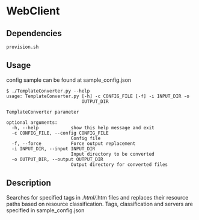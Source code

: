 # WebClient
## Dependencies
```
provision.sh
```

## Usage
config sample can be found at sample_config.json

```
$ ./TemplateConverter.py --help
usage: TemplateConverter.py [-h] -c CONFIG_FILE [-f] -i INPUT_DIR -o
                            OUTPUT_DIR

TemplateConverter parameter

optional arguments:
  -h, --help            show this help message and exit
  -c CONFIG_FILE, --config CONFIG_FILE
                        Config file
  -f, --force           Force output replacement
  -i INPUT_DIR, --input INPUT_DIR
                        Input directory to be converted
  -o OUTPUT_DIR, --output OUTPUT_DIR
                        Output directory for converted files
```

## Description
Searches for specified tags in *.html/*.htm files and replaces their resource paths based on resource classification. Tags, classification and servers are specified in sample_config.json
